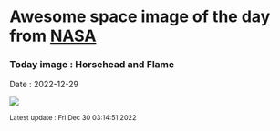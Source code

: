 
# Awesome space image of the day from [NASA](https://api.nasa.gov/)

### Today image : Horsehead and Flame
Date : 2022-12-29

![](https://apod.nasa.gov/apod/image/2212/B33LRGB_fb1024.png)

<small>Latest update : Fri Dec 30 03:14:51 2022</small>
        